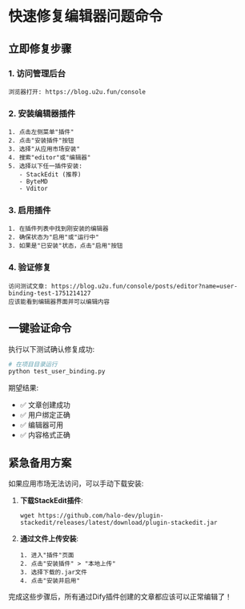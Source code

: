 # 快速修复编辑器问题命令

## 立即修复步骤

### 1. 访问管理后台
```
浏览器打开: https://blog.u2u.fun/console
```

### 2. 安装编辑器插件
```
1. 点击左侧菜单"插件"
2. 点击"安装插件"按钮
3. 选择"从应用市场安装"
4. 搜索"editor"或"编辑器"
5. 选择以下任一插件安装:
   - StackEdit (推荐)
   - ByteMD  
   - Vditor
```

### 3. 启用插件
```
1. 在插件列表中找到刚安装的编辑器
2. 确保状态为"启用"或"运行中"
3. 如果是"已安装"状态，点击"启用"按钮
```

### 4. 验证修复
```
访问测试文章: https://blog.u2u.fun/console/posts/editor?name=user-binding-test-1751214127
应该能看到编辑器界面并可以编辑内容
```

## 一键验证命令

执行以下测试确认修复成功:

```bash
# 在项目目录运行
python test_user_binding.py
```

期望结果:
- ✅ 文章创建成功
- ✅ 用户绑定正确  
- ✅ 编辑器可用
- ✅ 内容格式正确

## 紧急备用方案

如果应用市场无法访问，可以手动下载安装:

1. **下载StackEdit插件**:
   ```
   wget https://github.com/halo-dev/plugin-stackedit/releases/latest/download/plugin-stackedit.jar
   ```

2. **通过文件上传安装**:
   ```
   1. 进入"插件"页面
   2. 点击"安装插件" > "本地上传"
   3. 选择下载的.jar文件
   4. 点击"安装并启用"
   ```

完成这些步骤后，所有通过Dify插件创建的文章都应该可以正常编辑了！ 